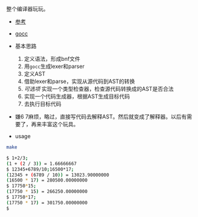 整个编译器玩玩。

* [参考](https://www.freecodecamp.org/news/write-a-compiler-in-go-quick-guide-30d2f33ac6e0/)

* [gocc](https://github.com/goccmack/gocc)

* 基本思路
    1. 定义语法，形成bnf文件
    2. 用`gocc`生成lexer和parser
    3. 定义AST
    4. 借助lexer和parse，实现从源代码到AST的转换
    5. *可选项* 实现一个类型检查器，检查源代码转换成的AST是否合法
    6. 实现一个代码生成器，根据AST生成目标代码
    7. 去执行目标代码

* 嫌6 7麻烦，略过，直接写代码去解释AST。然后就变成了解释器。以后有需要了，再来丰富这个玩具。


* usage
```bash
make

$ 1+2/3;
(1 + (2 / 3)) = 1.66666667
$ 12345+6789/10;16500*17;
(12345 + (6789 / 10)) = 13023.90000000
(16500 * 17) = 280500.00000000
$ 17750*15;
(17750 * 15) = 266250.00000000
$ 17750*17;
(17750 * 17) = 301750.00000000
$
```